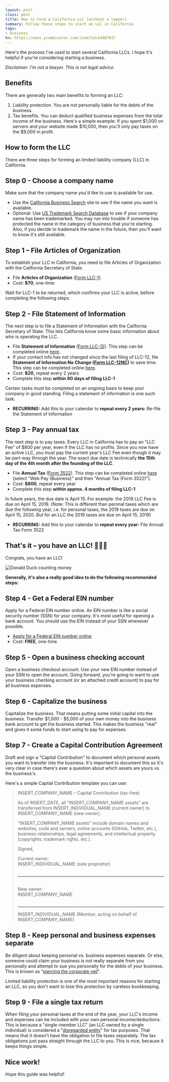 ```yaml
---
layout: post
class: post
title: How to Form a California LLC (without a lawyer)
summary: Follow these steps to start an LLC in California
tags:
- business
hn: https://news.ycombinator.com/item?id=24487937
---
```


Here's the process I've used to start several California LLCs. I hope it's helpful if you're considering starting a business.

*Disclaimer: I'm not a lawyer. This is not legal advice.*

## Benefits

There are generally two main benefits to forming an LLC:

1. Liability protection. You are not personally liable for the debts of the business.
2. Tax benefits. You can deduct qualified business expenses from the total income of the business. Here's a simple example: If you spent $1,000 on servers and your website made $10,000, then you'll only pay taxes on the $9,000 in profit.

## How to form the LLC

There are three steps for forming an limited liability company (LLC) in California.

## Step 0 - Choose a company name

Make sure that the company name you'd like to use is available for use.

- Use the [California Business Search](https://www.sos.ca.gov/business-programs/business-entities/cbs-search-tips) site to see if the name you want is available.
- Optional: Use [US Trademark Search Database](https://www.uspto.gov/trademarks-application-process/search-trademark-database) to see if your company name has been trademarked. You may run into trouble if someone has protected the name in the category of business that you're starting. Also, if you decide to trademark the name in the future, then you'll want to know it's still available.

## Step 1 – File Articles of Organization

To establish your LLC in California, you need to file Articles of Organization with the California Secretary of State.

- File **Articles of Organization** ([Form LLC-1](https://bpd.cdn.sos.ca.gov/llc/forms/llc-1.pdf)).
- Cost: **$70**, one-time

Wait for LLC-1 to be returned, which confirms your LLC is active, before completing the following steps.

## Step 2 - File Statement of Information

The next step is to file a Statement of Information with the California Secretary of State. This lets California know some basic information about who is operating the LLC.

- File **Statement of Information** ([Form LLC-12](https://bpd.cdn.sos.ca.gov/llc/forms/llc-12.pdf)). This step can be completed online [here](https://llcbizfile.sos.ca.gov).
- If your contact info has not changed since the last filing of LLC-12, file **Statement of Information No Change ([Form LLC-12NC](https://bpd.cdn.sos.ca.gov/llc/forms/llc-12nc.pdf))** to save time. This step can be completed online [here](https://llcbizfile.sos.ca.gov).
- Cost: **$20**, repeat every 2 years
- Complete this step **within 90 days of filing LLC-1**

Certain tasks must be completed on an ongoing basis to keep your company in good standing. Filing a statement of information is one such task.

- **RECURRING:** Add this to your calendar to **repeat every 2 years:** Re-file the Statement of Information

## Step 3 - Pay annual tax

The next step is to pay taxes. Every LLC in California has to pay an "LLC Fee" of $800 per year, even if the LLC has no profits. Since you now have an active LLC, you must pay the current year's LLC Fee even though it may be part-way through the year. The exact due date is technically **the 15th day of the 4th month after the founding of the LLC**.

- File **Annual Tax** ([Form 3522](https://www.ftb.ca.gov/forms/2018/18_3522.pdf)). This step can be completed online [here](https://www.ftb.ca.gov/) (select "Web Pay (Business)" and then "Annual Tax (Form 3522)").
- Cost: **$800**, repeat every year
- Complete this step **within approx. 4 months of filing LLC-1**

In future years, the due date is April 15. For example: the 2019 LLC Fee is due on April 15, 2019. (Note: This is different than peronal taxes which are due the following year, i.e. for personal taxes, the 2019 taxes are due on April 15, 2020. But for an LLC the 2019 taxes are due on April 15, 2019)

- **RECURRING:** Add this to your calendar to **repeat every year:** File Annual Tax Form 3522

## That's it – you have an LLC! 🎉🎉🎉

Congrats, you have an LLC!

![Donald Duck counting money](/images/money.gif)

**Generally, it's also a really good idea to do the following recommended steps:**

## Step 4 - Get a Federal EIN number

Apply for a Federal EIN number online. An EIN number is like a social security number (SSN) for your company. It's most useful for opening a bank account. You should use the EIN instead of your SSN whenever possible.

- [Apply for a Federal EIN number online](https://www.irs.gov/businesses/small-businesses-self-employed/apply-for-an-employer-identification-number-ein-online)
- Cost: **FREE**, one-time

## Step 5 - Open a business checking account

Open a business checkout account. Use your new EIN number instead of your SSN to open the account. Going forward, you're going to want to use your business checking account (or an attached credit account) to pay for all business expenses.

## Step 6 - Capitalize the business

Capitalize the business. That means putting some initial capital into the business. Transfer $1,000 - $5,000 of your own money into the business bank account to get the business started. This makes the business "real" and gives it some funds to start using to pay for expenses.

## Step 7 - Create a Capital Contribution Agreement

Draft and sign a "Capital Contribution" to document which personal assets you want to transfer into the business. It's important to document this so it's very clear in case there's ever a question about which assets are yours vs. the business's.

Here's a simple Captial Contribution template you can use:

> INSERT_COMPANY_NAME – Capital Contribution (tax-free)
>
> As of INSERT_DATE, all "INSERT_COMPANY_NAME assets" are transferred from INSERT_INDIVIDUAL_NAME (current owner) to INSERT_COMPANY_NAME (new owner).
>
> "INSERT_COMPANY_NAME assets" include domain names and websites, code and servers, online accounts (GitHub, Twitter, etc.), business relationships, legal agreements, and intellectual property (copyrights, trademark rights, etc.).
>
>
>
> Signed,
>
> Current owner: <br>
> INSERT_INDIVIDUAL_NAME (sole proprietor)
> <br>
> <br>
>
> ---
>
> <br>
> New owner: <br>
> INSERT_COMPANY_NAME
> <br>
> <br>
>
> ---
> INSERT_INDIVIDUAL_NAME (Member, acting on behalf of INSERT_COMPANY_NAME)
>

## Step 8 - Keep personal and business expenses separate

Be diligent about keeping personal vs. business expenses separate. Or else, someone could claim your business is not really separate from you personally and attempt to sue you personally for the debts of your business. This is known as "[piercing the corporate veil](https://en.wikipedia.org/wiki/Piercing_the_corporate_veil)".

Limited liability protection is one of the most important reasons for starting an LLC, so you don't want to lose this protection by careless bookkeeping.

## Step 9 - File a single tax return

When filing your personal taxes at the end of the year, your LLC's income and expenses can be included with your own personal income/deductions. This is because a "single-member LLC" (an LLC owned by a single individual) is considered a "[disregarded entity](https://www.irs.gov/businesses/small-businesses-self-employed/single-member-limited-liability-companies)" for tax purposes. That means that it doesn't have the obligation to file taxes separately. The tax obligations just pass straight through the LLC to you. This is nice, because it keeps things simple.

## Nice work!

Hope this guide was helpful!
